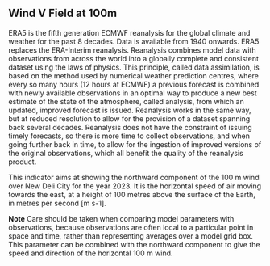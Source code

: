 ## Wind V Field at 100m  

ERA5 is the fifth generation ECMWF reanalysis for the global climate and weather for the past 8 decades. Data is available from 1940 onwards. 
ERA5 replaces the ERA-Interim reanalysis. Reanalysis combines model data with observations from across the world into a globally complete and
consistent dataset using the laws of physics. This principle, called data assimilation, is based on the method used by numerical weather prediction
centres, where every so many hours (12 hours at ECMWF) a previous forecast is combined with newly available observations in an optimal way to 
produce a new best estimate of the state of the atmosphere, called analysis, from which an updated, improved forecast is issued. Reanalysis 
works in the same way, but at reduced resolution to allow for the provision of a dataset spanning back several decades. Reanalysis does not have 
the constraint of issuing timely forecasts, so there is more time to collect observations, and when going further back in time, to allow for the 
ingestion of improved versions of the original observations, which all benefit the quality of the reanalysis product.

This indicator aims at showing the northward component of the 100 m wind over New Deli City for the year 2023. It is the horizontal speed of air 
moving towards the east, at a height of 100 metres above the surface of the Earth, in metres per second [m s-1]. 

**Note**
Care should be taken when comparing model parameters with observations, because observations are often local to a particular point 
in space and time, rather than representing averages over a model grid box. This parameter can be combined with the northward 
component to give the speed and direction of the horizontal 100 m wind.
